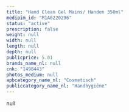 ```yaml
---
title: "Hand Clean Gel Mains/ Handen 350ml"
medipim_id: "M1A0220296"
status: "active"
prescription: false
weight: null
width: null
length: null
depth: null
publicprice: 5.01
brands_name_nl: null
cnk: "1498443"
photos_medium: null
apbcategory_name_nl: "Cosmetisch"
publiccategory_name_nl: "Handhygiëne"
---
```

null
